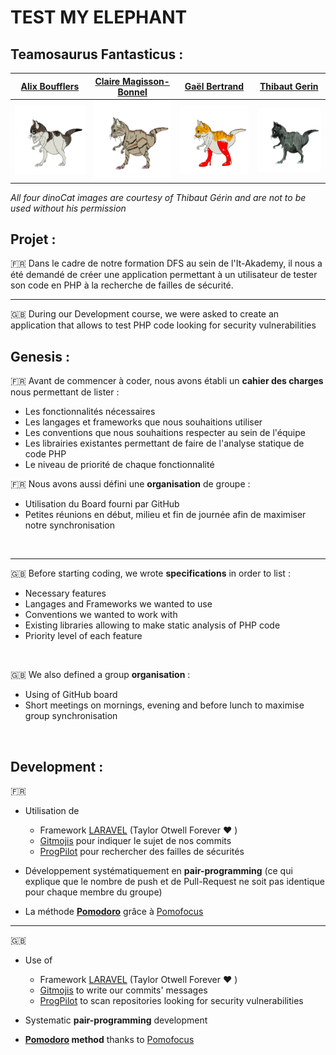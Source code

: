 # TEST MY ELEPHANT


## Teamosaurus Fantasticus :

| [Alix Boufflers](https://github.com/Onitetsu21) | [Claire Magisson-Bonnel](https://github.com/Le-TRex) | [Gaël Bertrand](https://github.com/g43l) | [Thibaut Gerin](https://github.com/ThibautGr) |
|:--------------:|:----------------------:|:-------------:|:-------------:|
|![Alix](resources/assets/protocatDino_origin_Alix.png)| ![Claire](resources/assets/protocatDino_origin_gaston.png) | ![Gael](resources/assets/protocatDino_origin_Gael.png) | ![Thibaut](resources/assets/protocatDino_origin_thibaut.png) |


*All four dinoCat images are courtesy of Thibaut Gérin and are not to be used without his permission*

## Projet :

:fr: Dans le cadre de notre formation DFS au sein de l'It-Akademy, 
il nous a été demandé de créer une application permettant à un utilisateur 
de tester son code en PHP à la recherche de failles de sécurité.

---

:gb: During our Development course, we were asked to create an application 
that allows to test PHP code looking for security vulnerabilities
<br>

## Genesis :

:fr: Avant de commencer à coder, nous avons établi un **cahier des charges** nous permettant de lister :
 * Les fonctionnalités nécessaires
 * Les langages et frameworks que nous souhaitions utiliser
 * Les conventions que nous souhaitions respecter au sein de l'équipe
 * Les librairies existantes permettant de faire de l'analyse statique de code PHP
 * Le niveau de priorité de chaque fonctionnalité


:fr: Nous avons aussi défini une **organisation** de groupe :
* Utilisation du Board fourni par GitHub
* Petites réunions en début, milieu et fin de journée afin de maximiser notre synchronisation
<br>

---

:gb: Before starting coding, we wrote **specifications** in order to list :
 * Necessary features
 * Langages and Frameworks we wanted to use
 * Conventions we wanted to work with
 * Existing libraries allowing to make static analysis of PHP code
 * Priority level of each feature
<br>

:uk: We also defined a group **organisation** :
* Using of GitHub board
* Short meetings on mornings, evening and before lunch to maximise group synchronisation
<br>

## Development : 
:fr: 
* Utilisation de
    * Framework [LARAVEL](https://laravel.com/) (Taylor Otwell Forever :heart: )
    * [Gitmojis](https://gitmoji.dev/) pour indiquer le sujet de nos commits
    * [ProgPilot](https://github.com/designsecurity/progpilot) pour rechercher des failles de sécurités
     

 * Développement systématiquement en **pair-programming** (ce qui explique que le nombre de push et de Pull-Request ne 
   soit pas identique pour chaque membre du groupe)
   

 * La méthode **[Pomodoro](https://fr.wikipedia.org/wiki/Technique_Pomodoro)** 
   grâce à [Pomofocus](https://pomofocus.io/)
   
---

:uk:
* Use of
    * Framework [LARAVEL](https://laravel.com/) (Taylor Otwell Forever :heart: )
    * [Gitmojis](https://gitmoji.dev/) to write our commits' messages
    * [ProgPilot](https://github.com/designsecurity/progpilot) to scan repositories looking for security vulnerabilities


* Systematic **pair-programming** development


*  **[Pomodoro](https://fr.wikipedia.org/wiki/Technique_Pomodoro) method**
  thanks to [Pomofocus](https://pomofocus.io/)

